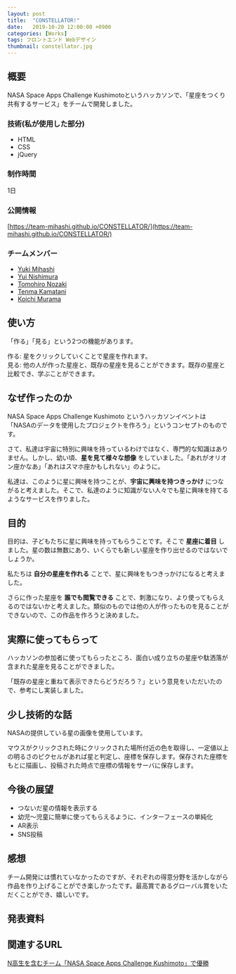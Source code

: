 ```yaml
---
layout: post
title:  "CONSTELLATOR!"
date:   2019-10-20 12:00:00 +0900
categories: [Works]
tags: フロントエンド Webデザイン
thumbnail: constellator.jpg
---
```

## 概要
NASA Space Apps Challenge Kushimotoというハッカソンで、「星座をつくり共有するサービス」をチームで開発しました。

### 技術(私が使用した部分)
 - HTML
 - CSS
 - jQuery

### 制作時間
1日

### 公開情報
[https://team-mihashi.github.io/CONSTELLATOR/](https://team-mihashi.github.io/CONSTELLATOR/)

### チームメンバー
- [Yuki Mihashi](https://yuki384.github.io/)
- [Yui Nishimura](https://github.com/nisshi79)
- [Tomohiro Nozaki](https://github.com/nztm)
- [Tenma Kamatani](https://github.com/tenmakamatani)
- [Koichi Murama](https://twitter.com/koichi72love)

## 使い方
「作る」「見る」という2つの機能があります。

作る: 星をクリックしていくことで星座を作れます。  
見る: 他の人が作った星座と、既存の星座を見ることができます。既存の星座と比較でき、学ぶことができます。

## なぜ作ったのか
NASA Space Apps Challenge Kushimoto というハッカソンイベントは「NASAのデータを使用したプロジェクトを作ろう」というコンセプトのものです。

さて、私達は宇宙に特別に興味を持っているわけではなく、専門的な知識はありません。しかし、幼い頃、**星を見て様々な想像** をしていました。「あれがオリオン座かなあ」「あれはスマホ座かもしれない」のように。

私達は、このように星に興味を持つことが、**宇宙に興味を持つきっかけ** につながると考えました。そこで、私達のように知識がない人々でも星に興味を持てるようなサービスを作りました。

## 目的
目的は、子どもたちに星に興味を持ってもらうことです。そこで **星座に着目** しました。星の数は無数にあり、いくらでも新しい星座を作り出せるのではないでしょうか。

私たちは **自分の星座を作れる** ことで、星に興味をもつきっかけになると考えました。

さらに作った星座を **誰でも閲覧できる** ことで、刺激になり、より使ってもらえるのではないかと考えました。類似のものでは他の人が作ったものを見ることができないので、この作品を作ろうと決めました。

## 実際に使ってもらって
ハッカソンの参加者に使ってもらったところ、面白い成り立ちの星座や駄洒落が含まれた星座を見ることができました。

「既存の星座と重ねて表示できたらどうだろう？」という意見をいただいたので、参考にし実装しました。

## 少し技術的な話
NASAの提供している星の画像を使用しています。

マウスがクリックされた時にクリックされた場所付近の色を取得し、一定値以上の明るさのピクセルがあれば星と判定し、座標を保存します。保存された座標をもとに描画し、投稿された時点で座標の情報をサーバに保存します。

## 今後の展望
- つないだ星の情報を表示する
- 幼児〜児童に簡単に使ってもらえるように、インターフェースの単純化
- AR表示
- SNS投稿

## 感想
チーム開発には慣れていなかったのですが、それぞれの得意分野を活かしながら作品を作り上げることができ楽しかったです。最高賞であるグローバル賞をいただくことができ、嬉しいです。

## 発表資料
<script async class="speakerdeck-embed" data-id="5a93f67476cc406fb2e08d1008480221" data-ratio="1.33333333333333" src="//speakerdeck.com/assets/embed.js"></script>

## 関連するURL
[N高生を含むチーム「NASA Space Apps Challenge Kushimoto」で優勝](https://nnn.ed.jp/news/blog/archives/8941.html)
